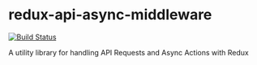 # redux-api-async-middleware
[![Build Status](https://travis-ci.org/sakoh/redux-api-utility-library.svg?branch=master)](https://travis-ci.org/sakoh/redux-api-utility-library)

A utility library for handling API Requests and Async Actions with Redux
